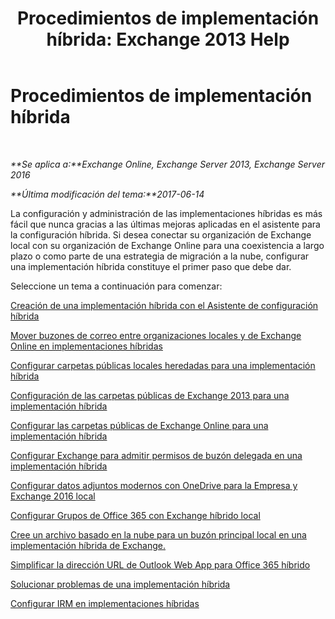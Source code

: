 ﻿---
title: 'Procedimientos de implementación híbrida: Exchange 2013 Help'
TOCTitle: Procedimientos de implementación híbrida
ms:assetid: cbbe558d-1ae2-49ed-bd97-2013349fef35
ms:mtpsurl: https://technet.microsoft.com/es-es/library/JJ200788(v=EXCHG.150)
ms:contentKeyID: 48268937
ms.date: 05/23/2018
mtps_version: v=EXCHG.150
ms.translationtype: MT
---

# Procedimientos de implementación híbrida

 

_**Se aplica a:**Exchange Online, Exchange Server 2013, Exchange Server 2016_

_**Última modificación del tema:**2017-06-14_

La configuración y administración de las implementaciones híbridas es más fácil que nunca gracias a las últimas mejoras aplicadas en el asistente para la configuración híbrida. Si desea conectar su organización de Exchange local con su organización de Exchange Online para una coexistencia a largo plazo o como parte de una estrategia de migración a la nube, configurar una implementación híbrida constituye el primer paso que debe dar.

Seleccione un tema a continuación para comenzar:

[Creación de una implementación híbrida con el Asistente de configuración híbrida](create-a-hybrid-deployment-with-the-hybrid-configuration-wizard-exchange-2013-help.md)

[Mover buzones de correo entre organizaciones locales y de Exchange Online en implementaciones híbridas](move-mailboxes-between-on-premises-and-exchange-online-organizations-in-hybrid-deployments-exchange-2013-help.md)

[Configurar carpetas públicas locales heredadas para una implementación híbrida](configure-legacy-on-premises-public-folders-for-a-hybrid-deployment-exchange-2013-help.md)

[Configuración de las carpetas públicas de Exchange 2013 para una implementación híbrida](configure-exchange-2013-public-folders-for-a-hybrid-deployment-exchange-2013-help.md)

[Configurar las carpetas públicas de Exchange Online para una implementación híbrida](configure-exchange-online-public-folders-for-a-hybrid-deployment-exchange-2013-help.md)

[Configurar Exchange para admitir permisos de buzón delegada en una implementación híbrida](configure-exchange-to-support-delegated-mailbox-permissions-in-a-hybrid-deployment-exchange-2013-help.md)

[Configurar datos adjuntos modernos con OneDrive para la Empresa y Exchange 2016 local](configure-document-collaboration-with-onedrive-for-business-and-exchange-2016-on-premises-exchange-2013-help.md)

[Configurar Grupos de Office 365 con Exchange híbrido local](configure-office-365-groups-with-on-premises-exchange-hybrid-exchange-2013-help.md)

[Cree un archivo basado en la nube para un buzón principal local en una implementación híbrida de Exchange.](create-a-cloud-based-archive-for-an-on-premises-primary-mailbox-in-an-exchange-hybrid-deployment-exchange-online-help.md)

[Simplificar la dirección URL de Outlook Web App para Office 365 híbrido](simplify-the-outlook-web-app-url-for-office-365-hybrid-exchange-2013-help.md)

[Solucionar problemas de una implementación híbrida](troubleshoot-a-hybrid-deployment-exchange-2013-help.md)

[Configurar IRM en implementaciones híbridas](irm-in-exchange-hybrid-deployments-exchange-2013-help.md)


